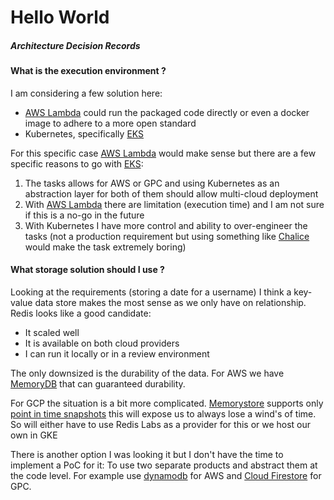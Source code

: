 # Hello World


##### Architecture Decision Records


#### What is the execution environment ?

I am considering a few solution here:

* [AWS Lambda](https://aws.amazon.com/lambda/) could run the packaged code directly or even a docker image to adhere to a more open standard
* Kubernetes, specifically [EKS](https://aws.amazon.com/eks/)


For this specific case [AWS Lambda](https://aws.amazon.com/lambda/) would make sense but there are a few specific reasons to go with [EKS](https://aws.amazon.com/eks/):

1) The tasks allows for AWS or GPC and using Kubernetes as an abstraction layer for both of them should allow multi-cloud deployment
2) With [AWS Lambda](https://aws.amazon.com/lambda/) there are limitation (execution time) and I am not sure if this is a no-go in the future
3) With Kubernetes I have more control and ability to over-engineer the tasks (not a production requirement but using something like [Chalice](https://aws.github.io/chalice/index.html) would make the task extremely boring)


#### What storage solution should I use ?

Looking at the requirements (storing a date for a username) I think a key-value data store makes the most sense as we only have on relationship.
Redis looks like a good candidate:

* It scaled well
* It is available on both cloud providers
* I can run it locally or in a review environment

The only downsized is the durability of the data.
For AWS we have [MemoryDB](https://aws.amazon.com/memorydb/) that can guaranteed durability.

For GCP the situation is a bit more complicated.
[Memorystore](https://cloud.google.com/memorystore/docs/redis/redis-overview) supports only [point in time snapshots](https://cloud.google.com/memorystore/docs/redis/redis-overview#differences_between_managed_and_open_source_redis) this will expose us to always lose a wind's of time.
So will either have to use Redis Labs as a provider for this or we host our own in GKE


There is another option I was looking it but I don't have the time to implement a PoC for it:
To use two separate products and abstract them at the code level. For example use [dynamodb](https://aws.amazon.com/dynamodb/) for AWS and [Cloud Firestore](https://firebase.google.com/docs/firestore) for GPC.
